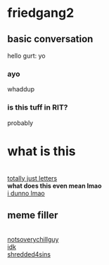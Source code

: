 # friedgang2
## basic conversation
hello
gurt: yo
### ayo
whaddup
### is this tuff in RIT?
probably
# what is this
<br>[totally just letters](https://raw.githubusercontent.com/Brianteruya/friedgang2/refs/heads/main/Screenshot%202021-03-03%20145554.jpg)
<br>**what does this even mean lmao**
<br>[i dunno lmao](https://raw.githubusercontent.com/Brianteruya/friedgang2/refs/heads/main/Screenshot%202021-02-03%20160829.jpg)

## meme filler
<br>[notsoverychillguy](https://raw.githubusercontent.com/Brianteruya/friedgang2/refs/heads/main/mern.png)
<br>[idk](https://raw.githubusercontent.com/Brianteruya/friedgang2/refs/heads/main/taump.jpg)
<br>[shredded4sins](https://raw.githubusercontent.com/Brianteruya/friedgang2/refs/heads/main/obama%20picture.jpg)
